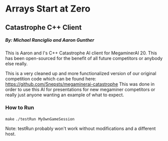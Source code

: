 # Arrays Start at Zero
## Catastrophe C++ Client
##### By: Michael Ranciglio and Aaron Gunther

This is Aaron and I's C++ Catastrophe AI client for MegaminerAI 20. This has
been open-sourced for the benefit of all future competitors or anybody else
really.

This is a very cleaned up and more functionalized version of our original competition code which can be found here:
https://github.com/Snepsts/megaminerai-catastrophe
This was done in order to use this AI for presentations for new megaminer competitors or really just anyone wanting an example of what to expect.

### How to Run

`make`
`./testRun MyOwnGameSession`

Note: testRun probably won't work without modifications and a different host.
